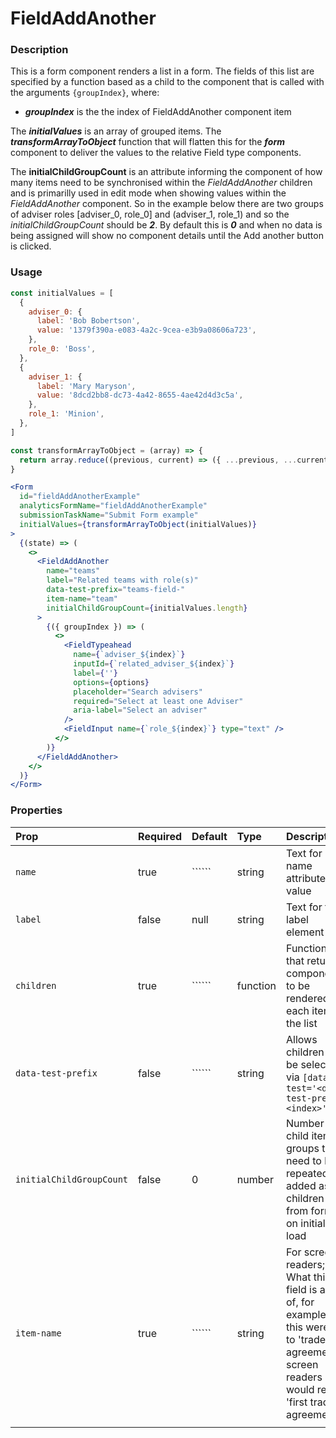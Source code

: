 # FieldAddAnother

### Description

This is a form component renders a list in a form. The fields of this list are specified by a function based as a child to the component that is called with the arguments `{groupIndex}`, where:

- ***groupIndex*** is the the index of FieldAddAnother component item

The ***initialValues*** is an array of grouped items. The ***transformArrayToObject*** function that will flatten this for the ***form*** component to deliver the values to the relative Field type components. 

The **initialChildGroupCount** is an attribute informing the component of how many items need to be synchronised within the *FieldAddAnother* children and is primarilly used in edit mode when showing values within the *FieldAddAnother* component. So in the example below there are two groups of adviser roles [adviser_0, role_0] and (adviser_1, role_1) and so the *initialChildGroupCount* should be ***2***. By default this is ***0*** and when no data is being assigned will show no component details until the Add another button is clicked.

### Usage

```jsx
const initialValues = [
  {
    adviser_0: {
      label: 'Bob Bobertson',
      value: '1379f390a-e083-4a2c-9cea-e3b9a08606a723',
    },
    role_0: 'Boss',
  },
  {
    adviser_1: {
      label: 'Mary Maryson',
      value: '8dcd2bb8-dc73-4a42-8655-4ae42d4d3c5a',
    },
    role_1: 'Minion',
  },
]

const transformArrayToObject = (array) => {
  return array.reduce((previous, current) => ({ ...previous, ...current }))
}

<Form
  id="fieldAddAnotherExample"
  analyticsFormName="fieldAddAnotherExample"
  submissionTaskName="Submit Form example"
  initialValues={transformArrayToObject(initialValues)}
>
  {(state) => (
    <>
      <FieldAddAnother
        name="teams"
        label="Related teams with role(s)"
        data-test-prefix="teams-field-"
        item-name="team"
        initialChildGroupCount={initialValues.length}
      >
        {({ groupIndex }) => (
          <>
            <FieldTypeahead
              name={`adviser_${index}`}
              inputId={`related_adviser_${index}`}
              label={''}
              options={options}
              placeholder="Search advisers"
              required="Select at least one Adviser"
              aria-label="Select an adviser"
            />
            <FieldInput name={`role_${index}`} type="text" />
          </>
        )}
      </FieldAddAnother>
    </>
  )}
</Form>
```

### Properties

| Prop               | Required | Default | Type                           | Description                                                                                                                                            |
| :----------------- | :------- | :------ | :----------------------------- | :----------------------------------------------------------------------------------------------------------------------------------------------------- |
| `name`             | true     | ``````  | string                         | Text for name attribute value                                                                                                                          |
| `label`            | false    | null    | string                         | Text for the label element                                                                                                                             |
| `children`         | true     | ``````  | function                       | Function that returns components to be rendered for each item in the list                                                                              |
| `data-test-prefix` | false    | ``````  | string                         | Allows children to be selected via `[data-test='<data-test-prefix><index>']`                                                                           |||
| `initialChildGroupCount` | false    | 0                                                            | number   | Number of child items groups that need to be repeated or added as a children from form on initial load |
| `item-name` | true | `````` | string | For screen readers; What this field is a list of, for example if this were set to 'trade agreements' screen readers would read 'first trade agreement' |
|                     |          |                                                              |          |                                                              |
